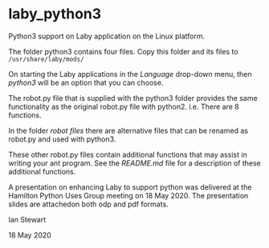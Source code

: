 # laby_python3

Python3 support on Laby application on the Linux platform.

The folder python3 contains four files. Copy this folder and its files to `/usr/share/laby/mods/`

On starting the Laby applications in the *Language* drop-down menu, then *python3* will be an 
option that you can choose.

The robot.py file that is supplied with the python3 folder provides the same functionality as the
original robot.py file with python2. i.e. There are 8 functions.

In the folder *robot files* there are alternative files that can be renamed as robot.py and used
with python3. 

These other robot.py files contain additional functions that may assist in writing 
your ant program. See the *README.md* file for a description of these additional functions.

A presentation on enhancing Laby to support python was delivered at the Hamilton Python Uses Group
meeting on 18 May 2020. The presentation slides are attachedon both odp and pdf formats.

Ian Stewart

18 May 2020


